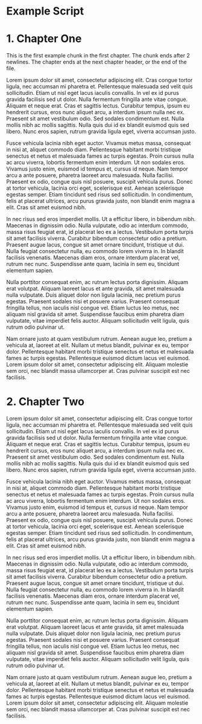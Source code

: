 # Example Script

# 1. Chapter One

This is the first example chunk in the first chapter. The chunk ends after 2 newlines. The chapter ends at the next chapter header, or the end of the file.

Lorem ipsum dolor sit amet, consectetur adipiscing elit. Cras congue tortor ligula, nec accumsan mi pharetra et. Pellentesque malesuada sed velit quis sollicitudin. Etiam ut nisl eget lacus iaculis convallis. In vel ex id purus gravida facilisis sed ut dolor. Nulla fermentum fringilla ante vitae congue. Aliquam et neque erat. Cras et sagittis lectus. Curabitur tempus, ipsum eu hendrerit cursus, eros nunc aliquet arcu, a interdum ipsum nulla nec ex. Praesent sit amet vestibulum odio. Sed sodales condimentum est. Nulla mollis nibh ac mollis sagittis. Nulla quis dui id ex blandit euismod quis sed libero. Nunc eros sapien, rutrum gravida ligula eget, viverra accumsan justo.

Fusce vehicula lacinia nibh eget auctor. Vivamus metus massa, consequat in nisi at, aliquet commodo diam. Pellentesque habitant morbi tristique senectus et netus et malesuada fames ac turpis egestas. Proin cursus nulla ac arcu viverra, lobortis fermentum enim interdum. Ut non sodales eros. Vivamus justo enim, euismod id tempus et, cursus id neque. Nam tempor arcu a ante posuere, pharetra laoreet arcu malesuada. Nulla facilisi. Praesent ex odio, congue quis nisl posuere, suscipit vehicula purus. Donec at tortor vehicula, lacinia orci eget, scelerisque est. Aenean scelerisque egestas semper. Etiam tincidunt sed risus sed sollicitudin. In condimentum, felis at placerat ultrices, arcu purus gravida justo, non blandit enim magna a elit. Cras sit amet euismod nibh.

In nec risus sed eros imperdiet mollis. Ut a efficitur libero, in bibendum nibh. Maecenas in dignissim odio. Nulla vulputate, odio ac interdum commodo, massa risus feugiat erat, id placerat leo ex a lectus. Vestibulum porta turpis sit amet facilisis viverra. Curabitur bibendum consectetur odio a pretium. Praesent augue lacus, congue sit amet ornare tincidunt, tristique ut dui. Nulla feugiat consectetur nulla, eu commodo lorem viverra in. In blandit facilisis venenatis. Maecenas diam eros, ornare interdum placerat vel, rutrum nec nunc. Suspendisse ante quam, lacinia in sem eu, tincidunt elementum sapien.

Nulla porttitor consequat enim, ac rutrum lectus porta dignissim. Aliquam erat volutpat. Aliquam laoreet lacus et ante gravida, sit amet malesuada nulla vulputate. Duis aliquet dolor non ligula lacinia, nec pretium purus egestas. Praesent sodales nisi et posuere varius. Praesent consequat fringilla tellus, non iaculis nisl congue vel. Etiam luctus leo metus, nec aliquam nisl gravida sit amet. Suspendisse faucibus enim pharetra diam vulputate, vitae imperdiet felis auctor. Aliquam sollicitudin velit ligula, quis rutrum odio pulvinar ut.

Nam ornare justo at quam vestibulum rutrum. Aenean augue leo, pretium a vehicula at, laoreet at elit. Nullam ut metus blandit, pulvinar ex eu, tempor dolor. Pellentesque habitant morbi tristique senectus et netus et malesuada fames ac turpis egestas. Pellentesque euismod dictum lacus vel euismod. Lorem ipsum dolor sit amet, consectetur adipiscing elit. Aliquam molestie sem orci, nec blandit massa ullamcorper at. Cras pulvinar suscipit est nec facilisis.

# 2. Chapter Two

Lorem ipsum dolor sit amet, consectetur adipiscing elit. Cras congue tortor ligula, nec accumsan mi pharetra et. Pellentesque malesuada sed velit quis sollicitudin. Etiam ut nisl eget lacus iaculis convallis. In vel ex id purus gravida facilisis sed ut dolor. Nulla fermentum fringilla ante vitae congue. Aliquam et neque erat. Cras et sagittis lectus. Curabitur tempus, ipsum eu hendrerit cursus, eros nunc aliquet arcu, a interdum ipsum nulla nec ex. Praesent sit amet vestibulum odio. Sed sodales condimentum est. Nulla mollis nibh ac mollis sagittis. Nulla quis dui id ex blandit euismod quis sed libero. Nunc eros sapien, rutrum gravida ligula eget, viverra accumsan justo.

Fusce vehicula lacinia nibh eget auctor. Vivamus metus massa, consequat in nisi at, aliquet commodo diam. Pellentesque habitant morbi tristique senectus et netus et malesuada fames ac turpis egestas. Proin cursus nulla ac arcu viverra, lobortis fermentum enim interdum. Ut non sodales eros. Vivamus justo enim, euismod id tempus et, cursus id neque. Nam tempor arcu a ante posuere, pharetra laoreet arcu malesuada. Nulla facilisi. Praesent ex odio, congue quis nisl posuere, suscipit vehicula purus. Donec at tortor vehicula, lacinia orci eget, scelerisque est. Aenean scelerisque egestas semper. Etiam tincidunt sed risus sed sollicitudin. In condimentum, felis at placerat ultrices, arcu purus gravida justo, non blandit enim magna a elit. Cras sit amet euismod nibh.

In nec risus sed eros imperdiet mollis. Ut a efficitur libero, in bibendum nibh. Maecenas in dignissim odio. Nulla vulputate, odio ac interdum commodo, massa risus feugiat erat, id placerat leo ex a lectus. Vestibulum porta turpis sit amet facilisis viverra. Curabitur bibendum consectetur odio a pretium. Praesent augue lacus, congue sit amet ornare tincidunt, tristique ut dui. Nulla feugiat consectetur nulla, eu commodo lorem viverra in. In blandit facilisis venenatis. Maecenas diam eros, ornare interdum placerat vel, rutrum nec nunc. Suspendisse ante quam, lacinia in sem eu, tincidunt elementum sapien.

Nulla porttitor consequat enim, ac rutrum lectus porta dignissim. Aliquam erat volutpat. Aliquam laoreet lacus et ante gravida, sit amet malesuada nulla vulputate. Duis aliquet dolor non ligula lacinia, nec pretium purus egestas. Praesent sodales nisi et posuere varius. Praesent consequat fringilla tellus, non iaculis nisl congue vel. Etiam luctus leo metus, nec aliquam nisl gravida sit amet. Suspendisse faucibus enim pharetra diam vulputate, vitae imperdiet felis auctor. Aliquam sollicitudin velit ligula, quis rutrum odio pulvinar ut.

Nam ornare justo at quam vestibulum rutrum. Aenean augue leo, pretium a vehicula at, laoreet at elit. Nullam ut metus blandit, pulvinar ex eu, tempor dolor. Pellentesque habitant morbi tristique senectus et netus et malesuada fames ac turpis egestas. Pellentesque euismod dictum lacus vel euismod. Lorem ipsum dolor sit amet, consectetur adipiscing elit. Aliquam molestie sem orci, nec blandit massa ullamcorper at. Cras pulvinar suscipit est nec facilisis.
